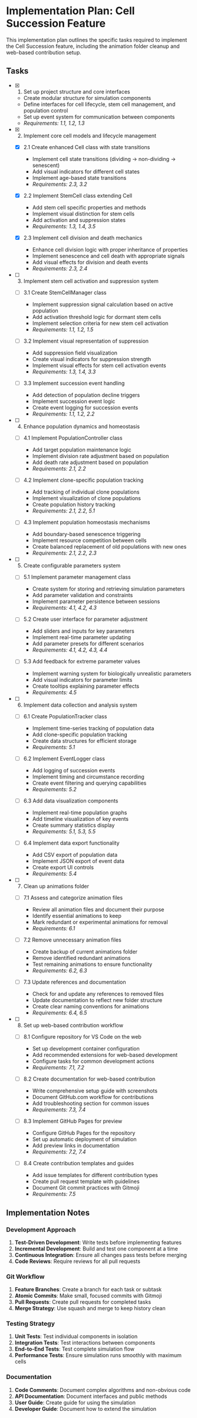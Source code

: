 # Implementation Plan: Cell Succession Feature

This implementation plan outlines the specific tasks required to implement the Cell Succession feature, including the animation folder cleanup and web-based contribution setup.

## Tasks

- [x] 1. Set up project structure and core interfaces
  - Create modular structure for simulation components
  - Define interfaces for cell lifecycle, stem cell management, and population control
  - Set up event system for communication between components
  - _Requirements: 1.1, 1.2, 1.3_

- [x] 2. Implement core cell models and lifecycle management
  - [x] 2.1 Create enhanced Cell class with state transitions
    - Implement cell state transitions (dividing → non-dividing → senescent)
    - Add visual indicators for different cell states
    - Implement age-based state transitions
    - _Requirements: 2.3, 3.2_

  - [x] 2.2 Implement StemCell class extending Cell
    - Add stem cell specific properties and methods
    - Implement visual distinction for stem cells
    - Add activation and suppression states
    - _Requirements: 1.3, 1.4, 3.5_

  - [x] 2.3 Implement cell division and death mechanics
    - Enhance cell division logic with proper inheritance of properties
    - Implement senescence and cell death with appropriate signals
    - Add visual effects for division and death events
    - _Requirements: 2.3, 2.4_

- [ ] 3. Implement stem cell activation and suppression system
  - [ ] 3.1 Create StemCellManager class
    - Implement suppression signal calculation based on active population
    - Add activation threshold logic for dormant stem cells
    - Implement selection criteria for new stem cell activation
    - _Requirements: 1.1, 1.2, 1.5_

  - [ ] 3.2 Implement visual representation of suppression
    - Add suppression field visualization
    - Create visual indicators for suppression strength
    - Implement visual effects for stem cell activation events
    - _Requirements: 1.3, 1.4, 3.3_

  - [ ] 3.3 Implement succession event handling
    - Add detection of population decline triggers
    - Implement succession event logic
    - Create event logging for succession events
    - _Requirements: 1.1, 1.2, 2.2_

- [ ] 4. Enhance population dynamics and homeostasis
  - [ ] 4.1 Implement PopulationController class
    - Add target population maintenance logic
    - Implement division rate adjustment based on population
    - Add death rate adjustment based on population
    - _Requirements: 2.1, 2.2_

  - [ ] 4.2 Implement clone-specific population tracking
    - Add tracking of individual clone populations
    - Implement visualization of clone populations
    - Create population history tracking
    - _Requirements: 2.1, 2.2, 5.1_

  - [ ] 4.3 Implement population homeostasis mechanisms
    - Add boundary-based senescence triggering
    - Implement resource competition between cells
    - Create balanced replacement of old populations with new ones
    - _Requirements: 2.1, 2.2, 2.3_

- [ ] 5. Create configurable parameters system
  - [ ] 5.1 Implement parameter management class
    - Create system for storing and retrieving simulation parameters
    - Add parameter validation and constraints
    - Implement parameter persistence between sessions
    - _Requirements: 4.1, 4.2, 4.3_

  - [ ] 5.2 Create user interface for parameter adjustment
    - Add sliders and inputs for key parameters
    - Implement real-time parameter updating
    - Add parameter presets for different scenarios
    - _Requirements: 4.1, 4.2, 4.3, 4.4_

  - [ ] 5.3 Add feedback for extreme parameter values
    - Implement warning system for biologically unrealistic parameters
    - Add visual indicators for parameter limits
    - Create tooltips explaining parameter effects
    - _Requirements: 4.5_

- [ ] 6. Implement data collection and analysis system
  - [ ] 6.1 Create PopulationTracker class
    - Implement time-series tracking of population data
    - Add clone-specific population tracking
    - Create data structures for efficient storage
    - _Requirements: 5.1_

  - [ ] 6.2 Implement EventLogger class
    - Add logging of succession events
    - Implement timing and circumstance recording
    - Create event filtering and querying capabilities
    - _Requirements: 5.2_

  - [ ] 6.3 Add data visualization components
    - Implement real-time population graphs
    - Add timeline visualization of key events
    - Create summary statistics display
    - _Requirements: 5.1, 5.3, 5.5_

  - [ ] 6.4 Implement data export functionality
    - Add CSV export of population data
    - Implement JSON export of event data
    - Create export UI controls
    - _Requirements: 5.4_

- [ ] 7. Clean up animations folder
  - [ ] 7.1 Assess and categorize animation files
    - Review all animation files and document their purpose
    - Identify essential animations to keep
    - Mark redundant or experimental animations for removal
    - _Requirements: 6.1_

  - [ ] 7.2 Remove unnecessary animation files
    - Create backup of current animations folder
    - Remove identified redundant animations
    - Test remaining animations to ensure functionality
    - _Requirements: 6.2, 6.3_

  - [ ] 7.3 Update references and documentation
    - Check for and update any references to removed files
    - Update documentation to reflect new folder structure
    - Create clear naming conventions for animations
    - _Requirements: 6.4, 6.5_

- [ ] 8. Set up web-based contribution workflow
  - [ ] 8.1 Configure repository for VS Code on the web
    - Set up development container configuration
    - Add recommended extensions for web-based development
    - Configure tasks for common development actions
    - _Requirements: 7.1, 7.2_

  - [ ] 8.2 Create documentation for web-based contribution
    - Write comprehensive setup guide with screenshots
    - Document GitHub.com workflow for contributions
    - Add troubleshooting section for common issues
    - _Requirements: 7.3, 7.4_

  - [ ] 8.3 Implement GitHub Pages for preview
    - Configure GitHub Pages for the repository
    - Set up automatic deployment of simulation
    - Add preview links in documentation
    - _Requirements: 7.2, 7.4_

  - [ ] 8.4 Create contribution templates and guides
    - Add issue templates for different contribution types
    - Create pull request template with guidelines
    - Document Git commit practices with Gitmoji
    - _Requirements: 7.5_

## Implementation Notes

### Development Approach

1. **Test-Driven Development**: Write tests before implementing features
2. **Incremental Development**: Build and test one component at a time
3. **Continuous Integration**: Ensure all changes pass tests before merging
4. **Code Reviews**: Require reviews for all pull requests

### Git Workflow

1. **Feature Branches**: Create a branch for each task or subtask
2. **Atomic Commits**: Make small, focused commits with Gitmoji
3. **Pull Requests**: Create pull requests for completed tasks
4. **Merge Strategy**: Use squash and merge to keep history clean

### Testing Strategy

1. **Unit Tests**: Test individual components in isolation
2. **Integration Tests**: Test interactions between components
3. **End-to-End Tests**: Test complete simulation flow
4. **Performance Tests**: Ensure simulation runs smoothly with maximum cells

### Documentation

1. **Code Comments**: Document complex algorithms and non-obvious code
2. **API Documentation**: Document interfaces and public methods
3. **User Guide**: Create guide for using the simulation
4. **Developer Guide**: Document how to extend the simulation